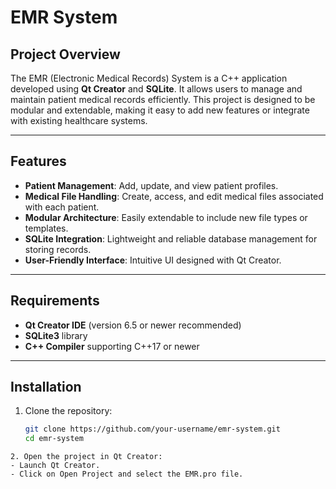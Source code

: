 # EMR System

## Project Overview

The EMR (Electronic Medical Records) System is a C++ application developed using **Qt Creator** and **SQLite**. It allows users to manage and maintain patient medical records efficiently. This project is designed to be modular and extendable, making it easy to add new features or integrate with existing healthcare systems.

---

## Features

- **Patient Management**: Add, update, and view patient profiles.
- **Medical File Handling**: Create, access, and edit medical files associated with each patient.
- **Modular Architecture**: Easily extendable to include new file types or templates.
- **SQLite Integration**: Lightweight and reliable database management for storing records.
- **User-Friendly Interface**: Intuitive UI designed with Qt Creator.

---

## Requirements

- **Qt Creator IDE** (version 6.5 or newer recommended)
- **SQLite3** library
- **C++ Compiler** supporting C++17 or newer

---

## Installation

1. Clone the repository:

   ```bash
   git clone https://github.com/your-username/emr-system.git
   cd emr-system
  ```
2. Open the project in Qt Creator:
  - Launch Qt Creator.
  - Click on Open Project and select the EMR.pro file.
